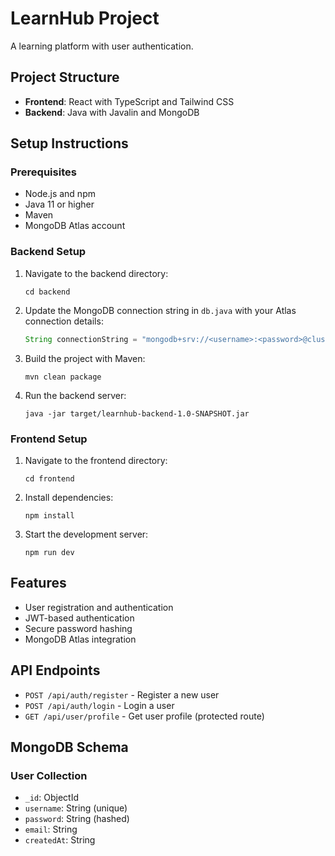 # LearnHub Project

A learning platform with user authentication.

## Project Structure

- **Frontend**: React with TypeScript and Tailwind CSS
- **Backend**: Java with Javalin and MongoDB

## Setup Instructions

### Prerequisites
- Node.js and npm
- Java 11 or higher
- Maven
- MongoDB Atlas account

### Backend Setup

1. Navigate to the backend directory:
   ```
   cd backend
   ```

2. Update the MongoDB connection string in `db.java` with your Atlas connection details:
   ```java
   String connectionString = "mongodb+srv://<username>:<password>@cluster0.mongodb.net/learnhub";
   ```

3. Build the project with Maven:
   ```
   mvn clean package
   ```

4. Run the backend server:
   ```
   java -jar target/learnhub-backend-1.0-SNAPSHOT.jar
   ```

### Frontend Setup

1. Navigate to the frontend directory:
   ```
   cd frontend
   ```

2. Install dependencies:
   ```
   npm install
   ```

3. Start the development server:
   ```
   npm run dev
   ```

## Features

- User registration and authentication
- JWT-based authentication
- Secure password hashing
- MongoDB Atlas integration

## API Endpoints

- `POST /api/auth/register` - Register a new user
- `POST /api/auth/login` - Login a user
- `GET /api/user/profile` - Get user profile (protected route)

## MongoDB Schema

### User Collection
- `_id`: ObjectId
- `username`: String (unique)
- `password`: String (hashed)
- `email`: String
- `createdAt`: String 